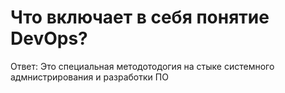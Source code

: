 # Что включает в себя понятие DevOps?
Ответ: Это специальная методотодогия на стыке системного адмнистрирования и разработки ПО
